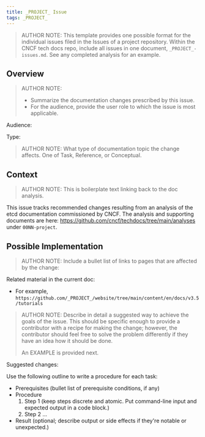 ```yaml
---
title: _PROJECT_ Issue
tags: _PROJECT_
---
```


> AUTHOR NOTE: This template provides one possible format for the individual
> issues filed in the Issues of a project repository. Within the CNCF tech docs
> repo, include all issues in one document, `_PROJECT_-issues.md`. See any
> completed analysis for an example.

## Overview

> AUTHOR NOTE:
>
> - Summarize the documentation changes prescribed by this issue.
> - For the audience, provide the user role to which the issue is most
>   applicable.

Audience:

Type:

> AUTHOR NOTE: What type of documentation topic the change affects. One of Task,
> Reference, or Conceptual.

## Context

> AUTHOR NOTE: This is boilerplate text linking back to the doc analysis.

This issue tracks recommended changes resulting from an analysis of the etcd
documentation commissioned by CNCF. The analysis and supporting documents are
here: <https://github.com/cncf/techdocs/tree/main/analyses> under
`00NN-project`.

## Possible Implementation

> AUTHOR NOTE: Include a bullet list of links to pages that are affected by the
> change:

Related material in the current doc:

- For example,
  `https://github.com/_PROJECT_/website/tree/main/content/en/docs/v3.5/tutorials`

> AUTHOR NOTE: Describe in detail a suggested way to achieve the goals of the
> issue. This should be specific enough to provide a contributor with a recipe
> for making the change; however, the contributor should feel free to solve the
> problem differently if they have an idea how it should be done.
>
> An EXAMPLE is provided next.

Suggested changes:

Use the following outline to write a procedure for each task:

- Prerequisites (bullet list of prerequisite conditions, if any)
- Procedure
  1. Step 1 (keep steps discrete and atomic. Put command-line input and expected
     output in a code block.)
  2. Step 2 ...
- Result (optional; describe output or side effects if they're notable or
  unexpected.)

